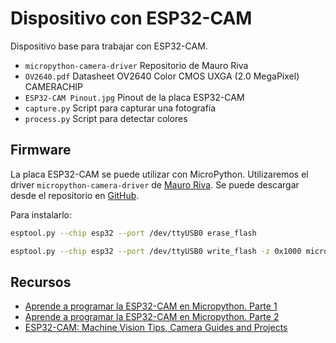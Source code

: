 # Dispositivo con ESP32-CAM

Dispositivo base para trabajar con ESP32-CAM.

- `micropython-camera-driver` Repositorio de Mauro Riva
- `OV2640.pdf` Datasheet OV2640 Color CMOS UXGA (2.0 MegaPixel) CAMERACHIP
- `ESP32-CAM Pinout.jpg` Pinout de la placa ESP32-CAM
- `capture.py` Script para capturar una fotografía
- `process.py` Script para detectar colores

## Firmware

La placa ESP32-CAM se puede utilizar con MicroPython. Utilizaremos el driver `micropython-camera-driver` de [Mauro Riva](https://github.com/lemariva). Se puede descargar desde el repositorio en [GitHub](https://github.com/lemariva/micropython-camera-driver).

Para instalarlo:

```bash
esptool.py --chip esp32 --port /dev/ttyUSB0 erase_flash
```

```bash
esptool.py --chip esp32 --port /dev/ttyUSB0 write_flash -z 0x1000 micropython_camera_feeeb5ea3_esp32_idf4_4.bin
```

## Recursos

- [Aprende a programar la ESP32-CAM en Micropython. Parte 1](https://www.profetolocka.com.ar/2022/04/18/aprende-a-programar-la-esp32-cam-en-micropython-parte-1/)
- [Aprende a programar la ESP32-CAM en Micropython. Parte 2](https://www.profetolocka.com.ar/2022/04/25/aprende-a-programar-la-esp32-cam-en-micropython-parte-2/)
- [ESP32-CAM: Machine Vision Tips, Camera Guides and Projects](https://www.arducam.com/esp32-machine-vision-learning-guide/)
